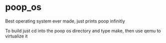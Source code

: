 # poop_os
Best operating system ever made, just prints poop infinitly

To build just cd into the poop os directory and type make, then use qemu to virtualize it
